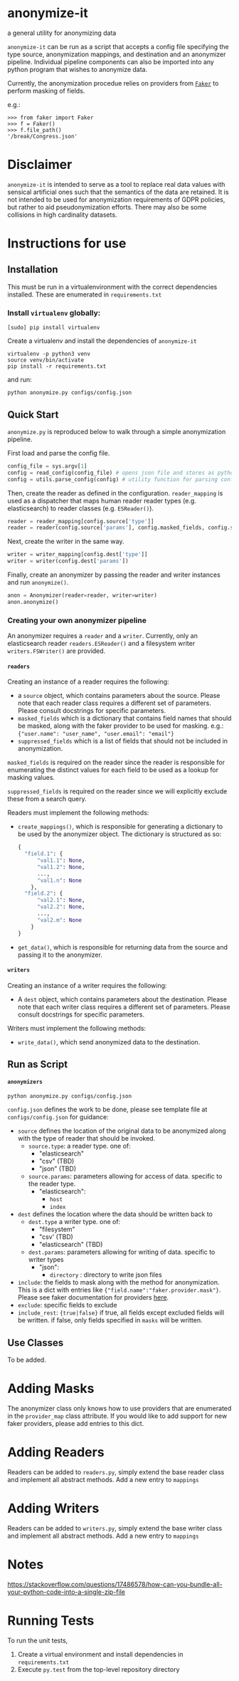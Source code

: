 # anonymize-it
a general utility for anonymizing data

`anonymize-it` can be run as a script that accepts a config file specifying the type source, anonymization mappings, and destination and an anonymizer pipeline. Individual pipeline components can also be imported into any python program that wishes to anonymize data. 

Currently, the anonymization procedue relies on providers from [`Faker`](http://faker.readthedocs.io) to perform masking of fields.

e.g.:

```
>>> from faker import Faker
>>> f = Faker()
>>> f.file_path()
'/break/Congress.json'
```

# Disclaimer

`anonymize-it` is intended to serve as a tool to replace real data values with sensical artificial ones such that the semantics of the data are retained. It is not intended to be used for anonymization requirements of GDPR policies, but rather to aid pseudonymization efforts. There may also be some collisions in high cardinality datasets.

# Instructions for use

## Installation

This must be run in a virtualenvironment with the correct dependencies installed. These are enumerated in `requirements.txt`

### Install `virtualenv` globally:

```
[sudo] pip install virtualenv
```

Create a virtualenv and install the dependencies of `anonymize-it`
```
virtualenv -p python3 venv
source venv/bin/activate
pip install -r requirements.txt
```

and run:

```
python anonymize.py configs/config.json
```

## Quick Start
`anonymize.py` is reproduced below to walk through a simple anonymization pipeline.


First load and parse the config file.
 
```python
config_file = sys.argv[1]
config = read_config(config_file) # opens json file and stores as python dict
config = utils.parse_config(config) # utility function for parsing configuration and setting variables
```

Then, create the reader as defined in the configuration. `reader_mapping` is used as a dispatcher that maps human reader reader types (e.g. elasticsearch) to reader classes (e.g. `ESReader()`).
```python
reader = reader_mapping[config.source['type']]
reader = reader(config.source['params'], config.masked_fields, config.suppressed_fields)
```

Next, create the writer in the same way.
```python
writer = writer_mapping[config.dest['type']]
writer = writer(config.dest['params'])
```

Finally, create an anonymizer by passing the reader and writer instances and run `anonymize()`.
```python
anon = Anonymizer(reader=reader, writer=writer)
anon.anonymize()
```

### Creating your own anonymizer pipeline

An anonymizer requires a `reader` and a `writer`. Currently, only an elasticsearch reader `readers.ESReader()` and a filesystem writer `writers.FSWriter()` are provided.

#### `readers`
Creating an instance of a reader requires the following:

* a `source` object, which contains parameters about the source. Please note that each reader class requires a different set of parameters. Please consult docstrings for specific parameters. 
* `masked_fields` which is a dictionary that contains field names that should be masked, along with the faker provider to be used for masking. e.g.: `{"user.name": "user_name", "user.email": "email"}`
* `suppressed_fields` which is a list of fields that should not be included in anonymization.

`masked_fields` is required on the reader since the reader is responsible for enumerating the distinct values for each field to be used as a lookup for masking values.

`suppressed_fields` is required on the reader since we will explicitly exclude these from a search query.

Readers must implement the following methods:

* `create_mappings()`, which is responsible for generating a dictionary to be used by the anonymizer object. The dictionary is structured as so:
    ```python
    {
      "field.1": {
          "val1.1": None,
          "val1.2": None,
          ...,
          "val1.n": None
        },
      "field.2": {
          "val2.1": None,
          "val2.2": None,
          ...,
          "val2.m": None
        }
    }
    ``` 
* `get_data()`, which is responsible for returning data from the source and passing it to the anonymizer.

#### `writers`

Creating an instance of a writer requires the following:

*  A `dest` object, which contains parameters about the destination. Please note that each writer class requires a different set of parameters. Please consult docstrings for specific parameters.

Writers must implement the following methods:

* `write_data()`, which send anonymized data to the destination.

## Run as Script


#### `anonymizers`

```
python anonymize.py configs/config.json
```


`config.json` defines the work to be done, please see template file at `configs/config.json` for guidance:

*  `source` defines the location of the original data to be anonymized along with the type of reader that should be invoked.
   *  `source.type`: a reader type. one of:
      * "elasticsearch"
      * "csv" (TBD)
      * "json" (TBD)
   * `source.params`: parameters allowing for access of data. specific to the reader type.
      * "elasticsearch":
         * `host`
         * `index`
* `dest` defines the location where the data should be written back to
    * `dest.type` a writer type. one of:
        * "filesystem"
        * "csv' (TBD)
        * "elasticsearch" (TBD)
    * `dest.params`: parameters allowing for writing of data. specific to writer types
       * "json":
          * `directory` : directory to write json files
* `include`: the fields to mask along with the method for anonymization. This is a dict with entries like `{"field.name":"faker.provider.mask"}`. Please see faker documentation for providers [here](http://faker.readthedocs.io/en/master/providers.html).
* `exclude`: specific fields to exclude
* `include_rest`: `{true|false}` if true, all fields except excluded fields will be written. if false, only fields specified in `masks` will be written.

## Use Classes

To be added.

# Adding Masks

The anonymizer class only knows how to use providers that are enumerated in the `provider_map` class attribute. If you would like to add support for new faker providers, please add entries to this dict.

# Adding Readers

Readers can be added to `readers.py`, simply extend the base reader class and implement all abstract methods. Add a new entry to `mappings`

# Adding Writers

Readers can be added to `writers.py`, simply extend the base writer class and implement all abstract methods. Add a new entry to `mappings` 

# Notes

https://stackoverflow.com/questions/17486578/how-can-you-bundle-all-your-python-code-into-a-single-zip-file

# Running Tests

To run the unit tests, 
1. Create a virtual environment and install dependencies in `requirements.txt`
2. Execute `py.test` from the top-level repository directory
